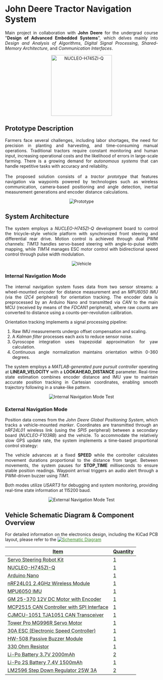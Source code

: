 # John Deere Tractor Navigation System

<p align="justify">Main project in collaboration with <b>John Deere</b> for the undergrad course "<b>Design of Advanced Embedded Systems</b>", which delves mainly into <i>Design and Analysis of Algorithms</i>, <i>Digital Signal Processing</i>, <i>Shared-Memory Architecture</i>, and <i>Communication Interfaces</i>.</p>

<p align="center">
  <img src="https://github.com/user-attachments/assets/ba551d48-1bdb-434d-bece-047efd1e78cd" alt = "NUCLEO-H745ZI-Q" width="200" height="200"/>
</p>

## Prototype Description

<p align="justify">Farmers face several challenges, including labor shortages, the need for precision in planting and harvesting, and time-consuming manual operations. Traditional tractors require constant monitoring and human input, increasing operational costs and the likelihood of errors in large-scale farming. There is a growing demand for <i>autonomous systems</i> that can handle repetitive tasks with accuracy and reliability.<br>&nbsp;<br>The proposed solution consists of a <i>tractor prototype</i> that features navigation via waypoints powered by technologies such as wireless communication, camera-based positioning and angle detection, inertial measurement generations and encoder distance calculations.</p>

<p align="center">
  <img src="https://github.com/user-attachments/assets/1b476210-97d0-48a6-9460-5cdd5ff1afbb" alt = "Prototype"/>
</p>

## System Architecture

<p align="justify">The system employs a <i>NUCLEO-H745ZI-Q</i> development board to control the tricycle-style vehicle platform with synchronized front steering and differential rear drive. Motion control is achieved through dual PWM channels: <i>TIM13</i> handles servo-based steering with angle-to-pulse width mapping, while <i>TIM14</i> manages ESC motor control with bidirectional speed control through pulse width modulation.</p>

<p align="center">
  <img src="https://github.com/user-attachments/assets/d0c4bedb-3c1d-49ac-880f-9bfe21f4aac4" alt = "Vehicle"/>
</p>

### Internal Navigation Mode

<p align="justify">The internal navigation system fuses data from two sensor streams: a wheel-mounted <i>encoder</i> for distance measurement and an <i>MPU6050 IMU</i> (via the <i>I2C4</i> peripheral) for orientation tracking. The encoder data is preprocessed by an Arduino Nano and transmitted via <i>CAN</i> to the main MCU (received by means of the <i>FDCAN1</i> peripheral), where raw counts are converted to distance using a counts-per-revolution calibration.</p>

<p align="justify">Orientation tracking implements a signal processing pipeline:</p>

<ol align="justify">
  <li>Raw IMU measurements undergo offset compensation and scaling.</li>
  <li>A <i>Kalman filter</i> processes each axis to reduce sensor noise.</li>
  <li>Gyroscope integration uses trapezoidal approximation for yaw calculation.</li>
  <li>Continuous angle normalization maintains orientation within 0-360 degrees.</li>
</ol>

<p align="justify">The system employs a <i>MATLAB-generated pure pursuit controller</i> operating at <b>LINEAR_VELOCITY</b> with a <b>LOOKAHEAD_DISTANCE</b> parameter. Real-time state estimation combines encoder distance and IMU yaw to maintain accurate position tracking in Cartesian coordinates, enabling smooth trajectory following in a snake-like pattern.</p>

<p align="center">
  <img src="https://github.com/user-attachments/assets/6027e72e-6981-4a71-afb9-62f8e4f565f3" alt = "Internal Navigation Mode Test"/>
</p>

### External Navigation Mode

<p align="justify">Position data comes from the <i>John Deere Global Positioning System</i>, which tracks a vehicle-mounted <i>marker</i>. Coordinates are transmitted through an <i>nRF24L01</i> wireless link (using the <i>SPI5</i> peripheral) between a secondary board (<i>NUCLEO-F103RB</i>) and the vehicle. To accommodate the relatively slow GPS update rate, the system implements a time-based proportional control strategy:</p>

<p align="justify">The vehicle advances at a fixed <b>SPEED</b> while the controller calculates movement durations proportional to the distance from target. Between movements, the system pauses for <b>STOP_TIME</b> milliseconds to ensure stable position readings. Waypoint arrival triggers an audio alert through a PWM-driven buzzer using <i>TIM1</i>.</p>

<p align="justify">Both modes utilize <i>USART3</i> for debugging and system monitoring, providing real-time state information at 115200 baud.</p>

<p align="center">
  <img src="https://github.com/user-attachments/assets/52570b92-e074-4024-b223-eaa62c346fd2" alt = "External Navigation Mode Test"/>
</p>

## Vehicle Schematic Diagram & Component Overview

<p align="justify">
  For detailed information on the electronics design, including the KiCad PCB layout, please refer to the 
  <a href="https://github.com/CEJ2-Robotics/JO1_Electronics" style="color: #3B8927;>dedicated electronics repository</a>.
</p>

<p align="center">
  <img src="https://github.com/user-attachments/assets/768281bf-2760-4cc2-8c32-98f283492d16" alt = "Schematic Diagram"/>
</p>

| Item                                         | Quantity      |
| ---------------------------------------------| ------------- |
| Servo Steering Robot Kit                     | 1             |
| NUCLEO-H745ZI-Q                              | 1             |
| Arduino Nano                                 | 1             |
| nRF24L01 2.4GHz Wireless Module              | 1             |
| MPU6050 IMU                                  | 1             |
| GM 25-370 12V DC Motor with Encoder          | 1             |
| MCP2515 CAN Controller with SPI Interface    | 1             |
| CJMCU-1051 TJA1051 CAN Transceiver           | 1             |
| Tower Pro MG996R Servo Motor                 | 1             |
| 30A ESC (Electronic Speed Controller)        | 1             |
| HW-508 Passive Buzzer Module                 | 1             |
| 330 Ohm Resistor                             | 1             |
| Li-Po Battery 3.7V 2000mAh                   | 2             |
| Li-Po 2S Battery 7.4V 1500mAh                | 1             |
| LM2596 Step Down Regulator 25W 3A            | 2             |
